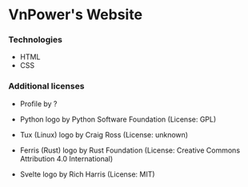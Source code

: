 # VnPower's Website

### Technologies
- HTML
- CSS

### Additional licenses
- Profile by ?

- Python logo by Python Software Foundation (License: GPL)
- Tux (Linux) logo by Craig Ross (License: unknown)
- Ferris (Rust) logo by Rust Foundation (License: Creative Commons Attribution 4.0 International)
- Svelte logo by Rich Harris (License: MIT)
